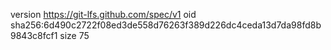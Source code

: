 version https://git-lfs.github.com/spec/v1
oid sha256:6d490c2722f08ed3de558d76263f389d226dc4ceda13d7da98fd8b9843c8fcf1
size 75
